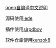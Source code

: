 [open自编译中文说明](https://p3terx.com/archives/build-openwrt-with-github-actions.html)



源码使用[lede](https://github.com/coolsnowwolf/lede.git)


插件使用[sirpdboy](https://github.com/sirpdboy/sirpdboy-package.git)



软件仓库使用[kenzok8](https://github.com/kenzok8/openwrt-packages.git)
